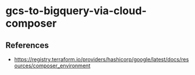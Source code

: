 # gcs-to-bigquery-via-cloud-composer

## References

- https://registry.terraform.io/providers/hashicorp/google/latest/docs/resources/composer_environment
